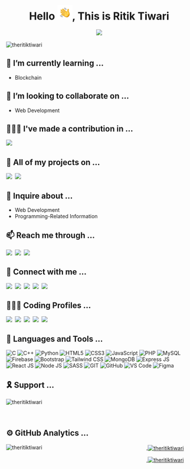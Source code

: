 
<h1 align="center">Hello <img alt="👋🏻" src="./_assets/Hello.gif" width='40' />, This is Ritik Tiwari</h1>
<p align="center">
<img src="https://readme-typing-svg.herokuapp.com?color=99D1CE&center=true&lines=A+Web+Developer+Enthusiast;Pre-Final+Year+Undergrad+Student;">
</p>


<img align="left" src="https://komarev.com/ghpvc/?username=theritiktiwari&label=Visitors&color=0E75B6&style=plastic" alt="theritiktiwari" />
<br/>


## 🌱 I’m currently learning ...
- Blockchain


## 👯 I’m looking to collaborate on ...
- Web Development


## 👷🏻‍♂️ I've made a contribution in ...
<a href="https://www.github.com/codingwalls" target="_blank"><img src="https://shields.io/badge/CodingWalls-50009F?style=for-the-badge" /></a>


## 📄 All of my projects on ...
<a href="https://www.github.com/theritiktiwari" target="_blank"><img src="https://shields.io/badge/github-333?style=for-the-badge&logo=github&logoColor=white" /></a>&nbsp;
<a href="https://www.codepen.com/theritiktiwari" target="_blank"><img src="https://shields.io/badge/codepen-333?style=for-the-badge&logo=codepen&logoColor=white" /></a>&nbsp;


## 💬 Inquire about ...
- Web Development
- Programming-Related Information


## 📫 Reach me through ...
<a href="https://theritiktiwari.web.app" target="_blank"><img src="https://shields.io/badge/portfolio-0060FF?style=for-the-badge&logo=portfolio&logoColor=EA4335" /></a>&nbsp;
<a href="mailto:theritiktiwari@gmail.com" target="_blank"><img src="https://shields.io/badge/email-DDD?style=for-the-badge&logo=gmail&logoColor=EA4335" /></a>&nbsp;
<a href="https://theritiktiwari.blogspot.com" target="_blank"><img src="https://shields.io/badge/blog-FC4F08?style=for-the-badge&logo=blogger&logoColor=white" /></a>&nbsp;


## 🤝 Connect with me ...
<a href="https://linkedin.com/in/theritiktiwari" target="_blank"><img src="https://shields.io/badge/linkedin-0077B5?style=for-the-badge&logo=linkedin&logoColor=white" /></a>&nbsp;
<a href="https://instagram.com/theritiktiwari" target="_blank"><img src="https://shields.io/badge/instagram-BC2A8D?style=for-the-badge&logo=instagram&logoColor=FFF" /></a>&nbsp;
<a href="https://facebook.com/theritiktiwari" target="_blank"><img src="https://shields.io/badge/facebook-3B5998?style=for-the-badge&logo=facebook&logoColor=white" /></a>&nbsp;
<a href="https://twitter.com/theritiktiwari" target="_blank"><img src="https://shields.io/badge/twitter-1DA1F2?style=for-the-badge&logo=twitter&logoColor=white" /></a>&nbsp;
<a href="https://www.youtube.com/channel/UCaTiS60yVc1MJods9sFFtuw" target="_blank"><img src="https://shields.io/badge/youtube-F00?style=for-the-badge&logo=youtube&logoColor=white" /></a>&nbsp;

     
## 👨🏻‍💻 Coding Profiles ...
<a href="https://www.hackerrank.com/theritiktiwari" target="_blank"><img src="https://shields.io/badge/-HackerRank-00BF5A?style=for-the-badge&logo=Hackerrank&logoColor=0D131F" /></a>&nbsp;
<a href="https://www.hackerearth.com/@theritiktiwari" target="_blank"><img src="https://shields.io/badge/-HackerEarth-2C3156?style=for-the-badge&logo=Hackerearth&logoColor=FFF" /></a>&nbsp;
<a href="https://www.leetcode.com/theritiktiwari" target="_blank"><img src="https://shields.io/badge/-Leetcode-FF9E00?style=for-the-badge&logo=Leetcode&logoColor=070706" /></a>&nbsp;
<a href="https://www.codechef.com/users/theritiktiwari" target="_blank"><img src="https://shields.io/badge/-CodeChef-E4E0C8?style=for-the-badge&logo=Codechef&logoColor=753A0B" /></a>&nbsp;
<a href="https://auth.geeksforgeeks.org/user/theritiktiwari/profile" target="_blank"><img src="https://shields.io/badge/-Geeks%20For%20Geeks-008F3E?style=for-the-badge&logo=GeeksForGeeks&logoColor=FFF" /></a>&nbsp;


## 🧰 Languages and Tools ...
![C](https://shields.io/badge/C-6063C5?style=for-the-badge&logo=C&logoColor=FFF)
![C++](https://shields.io/badge/C++-578EC8?style=for-the-badge&logo=C%2B%2B&logoColor=white)
![Python](https://shields.io/badge/python-246A9E?style=for-the-badge&logo=python&logoColor=FFDC00)
![HTML5](https://shields.io/badge/html-E34C26?style=for-the-badge&logo=html5&logoColor=FFF)
![CSS3](https://shields.io/badge/css-0071C2?style=for-the-badge&logo=css3&logoColor=FFF)
![JavaScript](https://shields.io/badge/javascript-F0DB4F?style=for-the-badge&logo=javascript&logoColor=white)
![PHP](https://shields.io/badge/php-8993BE?style=for-the-badge&logo=php&logoColor=white)
![MySQL](https://shields.io/badge/mysql-00758F?style=for-the-badge&logo=mysql&logoColor=F29111)
![Firebase](https://shields.io/badge/firebase-6E6E6E?style=for-the-badge&logo=firebase&logoColor=F8C500)
![Bootstrap](https://shields.io/badge/bootstrap-F5F5F5?style=for-the-badge&logo=bootstrap&logoColor=563D7C)
![Tailwind CSS](https://shields.io/badge/tailwind%20css-151C2E?style=for-the-badge&logo=tailwindcss&logoColor=00C1CF)
![MongoDB](https://shields.io/badge/mongodb-E8E7D5?style=for-the-badge&logo=mongodb&logoColor=4DB33D)
![Express JS](https://shields.io/badge/express%20js-F5F5F5?style=for-the-badge&logo=express&logoColor=1D3042)
![React JS](https://shields.io/badge/react%20js-F5F5F5?style=for-the-badge&logo=react&logoColor=00CEF8)
![Node JS](https://shields.io/badge/node%20js-303030?style=for-the-badge&logo=node.js&logoColor=008F3E)
![SASS](https://shields.io/badge/sass-CD6799?style=for-the-badge&logo=sass&logoColor=FFFFFF)
![GIT](https://shields.io/badge/git-F5F5F5?style=for-the-badge&logo=git&logoColor=F34F29)
![GitHub](https://shields.io/badge/github-333?style=for-the-badge&logo=github&logoColor=white)
![VS Code](https://shields.io/badge/vs%20code-0078D7?style=for-the-badge&logo=visualstudiocode&logoColor=white)
![Figma](https://shields.io/badge/figma-B300F9?style=for-the-badge&logo=figma&logoColor=FFF)

    
## 🎗 Support ...
<a href="https://www.buymeacoffee.com/theritiktiwari"> <img align="left" src="https://cdn.buymeacoffee.com/buttons/v2/default-blue.png" height="50" width="210" alt="theritiktiwari" /></a>

<br/><br/><br/>

## ⚙️ GitHub Analytics ...

<a href="https://github.com/theritiktiwari">
<p><img align="left" src="https://github-readme-stats-eight-theta.vercel.app/api/top-langs/?username=theritiktiwari&layout=compact&langs_count=8&title_color=2AA889&icon_color=599CAB&text_color=99D1CE&bg_color=0C1014" alt="theritiktiwari" width="380" height="250"/></p>

<p>&nbsp;<img align="center" src="https://github-readme-stats-eight-theta.vercel.app/api?username=theritiktiwari&show_icons=true&title_color=2AA889&icon_color=599CAB&text_color=99D1CE&bg_color=0C1014&include_all_commits=true&count_private=true" alt="theritiktiwari" width="450" height="250"/></p>
    
<p>&nbsp;<img align="center" src="https://github-readme-streak-stats.herokuapp.com?user=theritiktiwari&theme=gotham" alt="theritiktiwari"/></p>
